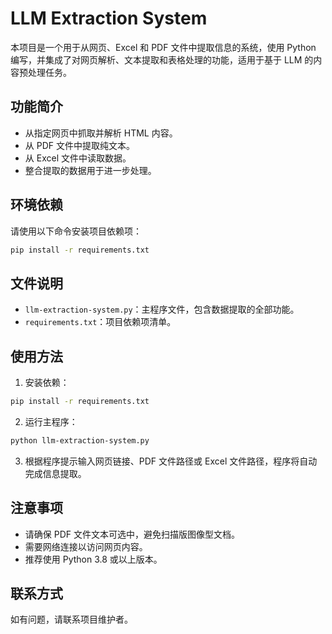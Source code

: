 # LLM Extraction System

本项目是一个用于从网页、Excel 和 PDF 文件中提取信息的系统，使用 Python 编写，并集成了对网页解析、文本提取和表格处理的功能，适用于基于 LLM 的内容预处理任务。

## 功能简介

- 从指定网页中抓取并解析 HTML 内容。
- 从 PDF 文件中提取纯文本。
- 从 Excel 文件中读取数据。
- 整合提取的数据用于进一步处理。

## 环境依赖

请使用以下命令安装项目依赖项：

```bash
pip install -r requirements.txt
```

## 文件说明

- `llm-extraction-system.py`：主程序文件，包含数据提取的全部功能。
- `requirements.txt`：项目依赖项清单。

## 使用方法

1. 安装依赖：

```bash
pip install -r requirements.txt
```

2. 运行主程序：

```bash
python llm-extraction-system.py
```

3. 根据程序提示输入网页链接、PDF 文件路径或 Excel 文件路径，程序将自动完成信息提取。

## 注意事项

- 请确保 PDF 文件文本可选中，避免扫描版图像型文档。
- 需要网络连接以访问网页内容。
- 推荐使用 Python 3.8 或以上版本。

## 联系方式

如有问题，请联系项目维护者。
